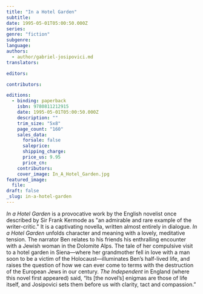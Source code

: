 ```yaml
---
title: "In a Hotel Garden"
subtitle:
date: 1995-05-01T05:00:50.000Z
series:
genre: "fiction"
subgenre:
language:
authors:
  - author/gabriel-josipovici.md
translators:

editors:

contributors:

editions:
  - binding: paperback
    isbn: 9780811212915
    date: 1995-05-01T05:00:50.000Z
    description: ""
    trim_size: "5x8"
    page_count: "160"
    sales_data:
      forsale: false
      saleprice:
      shipping_charge:
      price_us: 9.95
      price_cn:
    contributors:
    cover_image: In_A_Hotel_Garden.jpg
featured_image:
  file:
draft: false
_slug: in-a-hotel-garden
---
```


_In a Hotel Garden_ is a provocative work by the English novelist once described by Sir Frank Kermode as "an admirable and rare example of the writer-critic." It is a captivating novella, written almost entirely in dialogue. _In a Hotel Garden_ unfolds character and meaning with a lovely, meditative tension. The narrator Ben relates to his friends his enthralling encounter with a Jewish woman in the Dolomite Alps. The tale of her compulsive visit to a hotel garden in Siena––where her grandmother fell in love with a man soon to be a victim of the Holocaust––illuminates Ben’s half-lived life, and raises the question of how we can ever come to terms with the destruction of the European Jews in our century. _The Independent_ in England (where this novel first appeared) said, “Its [the novel’s] enigmas are those of life itself, and Josipovici sets them before us with clarity, tact and compassion.”

